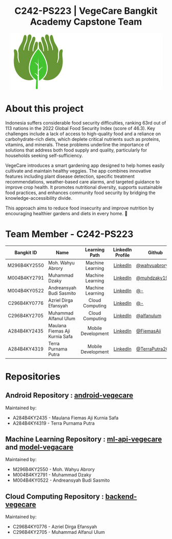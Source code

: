 <div align="center">
  <h1>C242-PS223 | VegeCare Bangkit Academy Capstone Team</h1>
  <img src="https://github.com/Bangkit-Capstone-2024-C242-PS223/.github/blob/ece1f999c7f1c36f0982bb255347d2692b634736/assets/logo.png" alt="Logo VegeCare">
</div>

# About this project
Indonesia suffers considerable food security difficulties, ranking 63rd out of 113 nations in the 2022 Global Food Security Index (score of 46.3). Key challenges include a lack of access to high-quality food and a reliance on carbohydrate-rich diets, which deplete critical nutrients such as proteins, vitamins, and minerals. These problems underline the importance of solutions that address both food supply and quality, particularly for households seeking self-sufficiency.

VegeCare introduces a smart gardening app designed to help homes easily cultivate and maintain healthy veggies. The app combines innovative features including plant disease detection, specific treatment recommendations, weather-based care alarms, and targeted guidance to improve crop health. It promotes nutritional diversity, supports sustainable food practices, and enhances community food security by bridging the knowledge-accessibility divide.

This approach aims to reduce food insecurity and improve nutrition by encouraging healthier gardens and diets in every home. 🌱

# Team Member - C242-PS223
<div align="center">
  
| Bangkit ID       |           Name            |   Learning Path    | LinkedIn Profile | Github | Status |
|:----------------:|---------------------------|:------------------:|:-----------------------------------------:|-------------------------------------------------------------------|:---------------------------------|
| M296B4KY2550     | Moh. Wahyu Abrory               | Machine Learning   | [LinkedIn](https://www.linkedin.com/in/wahyuabrory/) | [@wahyuabrory](https://github.com/wahyuabrory) | Active |
| M004B4KY2791     | Muhammad Dzaky                  | Machine Learning   | [LinkedIn](https://www.linkedin.com/in/) | [@muhdzaky19](https://github.com/muhdzaky19) | Active |
| M004B4KY0522     | Andreansyah Budi Sasmito        | Machine Learning   | [LinkedIn](https://www.linkedin.com/in//) | [@-](https://github.com/) | Active |
| C296B4KY0776     | Azriel Dirga Efansyah           | Cloud Computing    | [LinkedIn](https://www.linkedin.com/in/azriel-dirga-efansyah-288a12297/) | [@-](https://github.com/) | Active |
| C296B4KY2705     | Muhammad Alfanul Ulum           | Cloud Computing    | [LinkedIn](https://id.linkedin.com/in/alfan-ulum-4b30b0275) | [@alfanulum](https://github.com/alfanulum) | Active |
| A284B4KY2435     | Maulana Fiemas Aji Kurnia Safa  | Mobile Development | [LinkedIn](https://www.linkedin.com/in/) | [@FiemasAji](https://github.com/FiemasAji) | Active |
| A284B4KY4319     | Terra Purnama Putra             | Mobile Development | [LinkedIn](https://www.linkedin.com/in/) | [@TerraPutra2002](https://github.com/TerraPutra2002) | Active |

</div>

# Repositories
## Android Repository : [android-vegecare](https://github.com/Bangkit-Capstone-2024-C242-PS223/android-vegecare)
Maintained by:
   - A284B4KY2435 - Maulana Fiemas Aji Kurnia Safa
   - A284B4KY4319 - Terra Purnama Putra
## Machine Learning Repository : [ml-api-vegecare](https://github.com/Bangkit-Capstone-2024-C242-PS223/ml-api-vegecare) and [model-vegacare](https://github.com/Bangkit-Capstone-2024-C242-PS223/model-vegecare)
Maintained by:
   - M296B4KY2550 - Moh. Wahyu Abrory
   - M004B4KY2791 - Muhammad Dzaky
   - M004B4KY0522 - Andreansyah Budi Sasmito
## Cloud Computing Repository : [backend-vegecare](https://github.com/Bangkit-Capstone-2024-C242-PS223/backend-vegecare)
Maintained by:
   - C296B4KY0776 - Azriel Dirga Efansyah
   - C296B4KY2705 - Muhammad Alfanul Ulum
